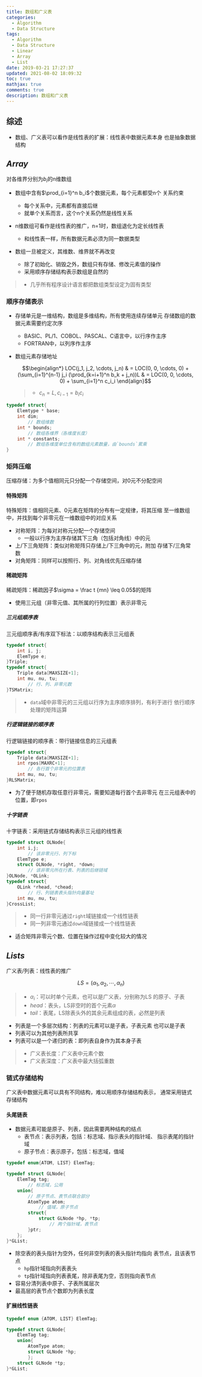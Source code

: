 ```yaml
---
title: 数组和广义表
categories:
  - Algorithm
  - Data Structure
tags:
  - Algorithm
  - Data Structure
  - Linear
  - Array
  - List
date: 2019-03-21 17:27:37
updated: 2021-08-02 18:09:32
toc: true
mathjax: true
comments: true
description: 数组和广义表
---
```


##	综述

-	数组、广义表可以看作是线性表的扩展：线性表中数据元素本身
	也是抽象数据结构

##	*Array*

对各维界分别为$b_i$的n维数组

-	数组中含有$\prod_{i=1}^n b_i$个数据元素，每个元素都受n个
	关系约束
	-	每个关系中，元素都有直接后继
	-	就单个关系而言，这个n个关系仍然是线性关系

-	n维数组可看作是线性表的推广，n=1时，数组退化为定长线性表
	-	和线性表一样，所有数据元素必须为同一数据类型

-	数组一旦被定义，其维数、维界就不再改变
	-	除了初始化、销毁之外，数组只有存储、修改元素值的操作
	-	采用顺序存储结构表示数组是自然的

> - 几乎所有程序设计语言都把数组类型设定为固有类型

###	顺序存储表示

-	存储单元是一维结构，数组是多维结构，所有使用连续存储单元
	存储数组的数据元素需要约定次序

	-	BASIC、PL/1、COBOL、PASCAL、C语言中，以行序作主序
	-	FORTRAN中，以列序作主序

-	数组元素存储地址

	$$\begin{align*}
	LOC(j_1, j_2, \cdots, j_n) & = LOC(0, 0, \cdots, 0)
		+ (\sum_{i=1}^{n-1} j_i (\prod_{k=i+1}^n b_k + j_n))L
	& = LOC(0, 0, \cdots, 0) + \sum_{i=1}^n c_i_i
	\end{align}$$

	> - $c_n=L, c_{i-1} = b_ic_i$

```c
typedef struct{
	Elemtype * base;
	int dim;
		// 数组维数
	int * bounds;
		// 数组各维界（各维度长度）
	int * constants;
		// 数组各维度单位含有的数组元素数量，由`bounds`累乘
}
```

###	矩阵压缩

压缩存储：为多个值相同元只分配一个存储空间，对0元不分配空间

####	特殊矩阵

特殊矩阵：值相同元素、0元素在矩阵的分布有一定规律，将其压缩
至一维数组中，并找到每个非零元在一维数组中的对应关系

-	对称矩阵：为每对对称元分配一个存储空间
	-	一般以行序为主序存储其下三角（包括对角线）中的元
-	上/下三角矩阵：类似对称矩阵只存储上/下三角中的元，附加
	存储下/三角常数
-	对角矩阵：同样可以按照行、列、对角线优先压缩存储

####	稀疏矩阵

稀疏矩阵：稀疏因子$\sigma = \frac t {mn} \leq 0.05$的矩阵

-	使用三元组（非零元值、其所属的行列位置）表示非零元

#####	三元组顺序表

三元组顺序表/有序双下标法：以顺序结构表示三元组表

```c
typedef struct{
	int i, j;
	ElemType e;
}Triple;
typedef struct{
	Triple data[MAXSIZE+1];
	int mu, nu, tu;
		// 行、列、非零元数
}TSMatrix;
```

> - `data`域中非零元的三元组以行序为主序顺序排列，有利于进行
	依行顺序处理的矩阵运算

#####	行逻辑链接的顺序表

行逻辑链接的顺序表：带行链接信息的三元组表

```c
typedef struct{
	Triple data[MAXSIZE+1];
	int rpos[MAXRC+1];
		// 各行首个非零元的位置表
	int mu, nu, tu;
}RLSMatrix;
```

-	为了便于随机存取任意行非零元，需要知道每行首个去非零元
	在三元组表中的位置，即`rpos`

#####	十字链表

十字链表：采用链式存储结构表示三元组的线性表

```c
typedef struct OLNode{
	int i,j;
		// 该非零元行、列下标
	ElemType e;
	struct OLNode, *right, *down;
		// 该非零元所在行表、列表的后继链域
}OLNode, *OLink;
typedef struct{
	OLink *rhead, *chead;
		// 行、列链表表头指针向量基址
	int mu, nu, tu;
}CrossList;
```

> - 同一行非零元通过`right`域链接成一个线性链表
> - 同一列非零元通过`down`域链接成一个线性链表

-	适合矩阵非零元个数、位置在操作过程中变化较大的情况

##	*Lists*

广义表/列表：线性表的推广

$$
LS = (\alpha_1, \alpha_2, \cdots, \alpha_n)
$$

> - $\alpha_i$：可以时单个元素，也可以是广义表，分别称为LS
	的原子、子表
> - *head*：表头，LS非空时的首个元素$\alpha$
> - *tail*：表尾，LS除表头外的其余元素组成的表，必然是列表

-	列表是一个多层次结构：列表的元素可以是子表，子表元素
	也可以是子表
-	列表可以为其他列表所共享
-	列表可以是一个递归的表：即列表自身作为其本身子表

> - 广义表长度：广义表中元素个数
> - 广义表深度：广义表中最大括弧重数

###	链式存储结构

广义表中数据元素可以具有不同结构，难以用顺序存储结构表示，
通常采用链式存储结构

####	头尾链表

-	数据元素可能是原子、列表，因此需要两种结构的结点
	-	表节点：表示列表，包括：标志域、指示表头的指针域、
		指示表尾的指针域
	-	原子节点：表示原子，包括：标志域，值域

```c
typedef enum{ATOM, LIST} ElemTag;

typedef struct GLNode{
	ElemTag tag;
		// 标志域，公用
	union{
		// 原子节点、表节点联合部分
		AtomType atom;
			// 值域，原子节点
		struct{
			struct GLNode *hp, *tp;
				// 两个指针域，表节点
		}ptr;
	};
}*GList;
```

-	除空表的表头指针为空外，任何非空列表的表头指针均指向
	表节点，且该表节点
	-	`hp`指针域指向列表表头
	-	`tp`指针域指向列表表尾，除非表尾为空，否则指向表节点
-	容易分清列表中原子、子表所属层次
-	最高层的表节点个数即为列表长度

####	扩展线性链表

```cpp
typedef enum {ATOM, LIST} ElemTag;

typedef struct GLNode{
	ElemTag tag;
	union{
		AtomType atom;
		struct GLNode *hp;
		};
	struct GLNode *tp;
}*GList;
```


